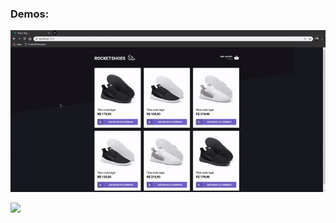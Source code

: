 ### Demos:

[<img src=".github/web_demo.gif">](https://youtu.be/S3-NIvnWeKo)

[<img src=".github/mobile_demo.gif" height="600">](https://youtu.be/CReQ2Rxd7vA)
